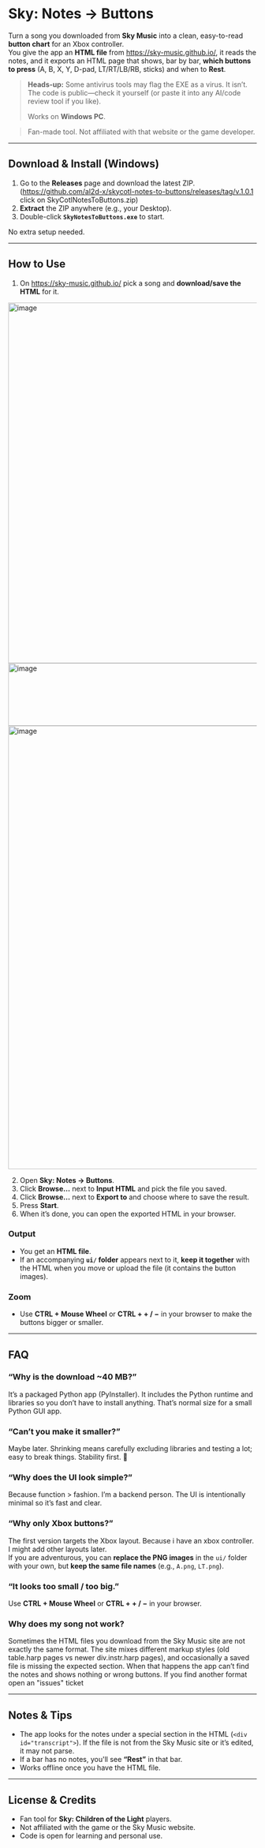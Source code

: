 # Sky: Notes → Buttons

Turn a song you downloaded from **Sky Music** into a clean, easy-to-read **button chart** for an Xbox controller.  
You give the app an **HTML file** from <https://sky-music.github.io/>, it reads the notes, and it exports an HTML page that shows, bar by bar, **which buttons to press** (A, B, X, Y, D-pad, LT/RT/LB/RB, sticks) and when to **Rest**.

> **Heads-up:** Some antivirus tools may flag the EXE as a virus. It isn’t.  
> The code is public—check it yourself (or paste it into any AI/code review tool if you like).
>
> Works on **Windows PC**.

> Fan-made tool. Not affiliated with that website or the game developer.

---

## Download & Install (Windows)

1. Go to the **Releases** page and download the latest ZIP. (<https://github.com/al2d-x/skycotl-notes-to-buttons/releases/tag/v.1.0.1> click on SkyCotlNotesToButtons.zip)
3. **Extract** the ZIP anywhere (e.g., your Desktop).
4. Double-click **`SkyNotesToButtons.exe`** to start.

No extra setup needed.

---

## How to Use

1. On <https://sky-music.github.io/> pick a song and **download/save the HTML** for it.
 <img width="1248" height="731" alt="image" src="https://github.com/user-attachments/assets/56b8c6df-7436-4b1d-af52-e946cf0b8fa1" />
 <img width="725" height="127" alt="image" src="https://github.com/user-attachments/assets/0e9ff297-415d-4b9f-9533-80e98ff4956f" />
 <img width="1540" height="899" alt="image" src="https://github.com/user-attachments/assets/1208cd85-a269-49e5-a2dd-f9192ffa1838" />

 
2. Open **Sky: Notes → Buttons**.
3. Click **Browse…** next to **Input HTML** and pick the file you saved.
4. Click **Browse…** next to **Export to** and choose where to save the result.
5. Press **Start**.
6. When it’s done, you can open the exported HTML in your browser.

### Output
- You get an **HTML file**.  
- If an accompanying **`ui/` folder** appears next to it, **keep it together** with the HTML when you move or upload the file (it contains the button images).

### Zoom
- Use **CTRL + Mouse Wheel** or **CTRL + + / −** in your browser to make the buttons bigger or smaller.

---

## FAQ

### “Why is the download ~40 MB?”
It’s a packaged Python app (PyInstaller). It includes the Python runtime and libraries so you don’t have to install anything. That’s normal size for a small Python GUI app.

### “Can’t you make it smaller?”
Maybe later. Shrinking means carefully excluding libraries and testing a lot; easy to break things. Stability first. 🙂

### “Why does the UI look simple?”
Because function > fashion. I’m a backend person. The UI is intentionally minimal so it’s fast and clear.

### “Why only Xbox buttons?”
The first version targets the Xbox layout. Because i have an xbox controller. I might add other layouts later.  
If you are adventurous, you can **replace the PNG images** in the `ui/` folder with your own, but **keep the same file names** (e.g., `A.png`, `LT.png`).

### “It looks too small / too big.”
Use **CTRL + Mouse Wheel** or **CTRL + + / −** in your browser.

### Why does my song not work?
Sometimes the HTML files you download from the Sky Music site are not exactly the same format. The site mixes different markup styles (old table.harp pages vs newer div.instr.harp pages), and occasionally a saved file is missing the expected section. When that happens the app can’t find the notes and shows nothing or wrong buttons. If you find another format open an "issues" ticket



---

## Notes & Tips

- The app looks for the notes under a special section in the HTML (`<div id="transcript">`). If the file is not from the Sky Music site or it’s edited, it may not parse.
- If a bar has no notes, you'll see **“Rest”** in that bar.
- Works offline once you have the HTML file.

---

## License & Credits

- Fan tool for **Sky: Children of the Light** players.
- Not affiliated with the game or the Sky Music website.
- Code is open for learning and personal use.
